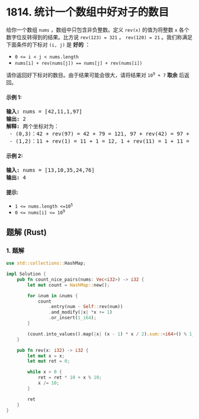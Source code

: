 # 1814. 统计一个数组中好对子的数目
给你一个数组 `nums` ，数组中只包含非负整数。定义 `rev(x)` 的值为将整数 `x` 各个数字位反转得到的结果。比方说 `rev(123) = 321` ， `rev(120) = 21` 。我们称满足下面条件的下标对 `(i, j)` 是 **好的** ：

* `0 <= i < j < nums.length`
* `nums[i] + rev(nums[j]) == nums[j] + rev(nums[i])`

请你返回好下标对的数目。由于结果可能会很大，请将结果对 <code>10<sup>9</sup> + 7</code> **取余** 后返回。

#### 示例 1:
<pre>
<strong>输入:</strong> nums = [42,11,1,97]
<strong>输出:</strong> 2
<strong>解释:</strong> 两个坐标对为：
 - (0,3)：42 + rev(97) = 42 + 79 = 121, 97 + rev(42) = 97 + 24 = 121 。
 - (1,2)：11 + rev(1) = 11 + 1 = 12, 1 + rev(11) = 1 + 11 = 12 。
</pre>

#### 示例 2:
<pre>
<strong>输入:</strong> nums = [13,10,35,24,76]
<strong>输出:</strong> 4
</pre>

#### 提示:
* <code>1 <= nums.length <=10<sup>5</sup></code>
* <code>0 <= nums[i] <= 10<sup>9</sup></code>

## 题解 (Rust)

### 1. 题解
```Rust
use std::collections::HashMap;

impl Solution {
    pub fn count_nice_pairs(nums: Vec<i32>) -> i32 {
        let mut count = HashMap::new();

        for &num in &nums {
            count
                .entry(num - Self::rev(num))
                .and_modify(|x| *x += 1)
                .or_insert(1_i64);
        }

        (count.into_values().map(|x| (x - 1) * x / 2).sum::<i64>() % 1_000_000_007) as i32
    }

    pub fn rev(x: i32) -> i32 {
        let mut x = x;
        let mut ret = 0;

        while x > 0 {
            ret = ret * 10 + x % 10;
            x /= 10;
        }

        ret
    }
}
```
